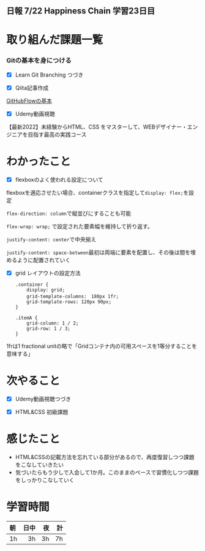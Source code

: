 ## 日報 7/22 Happiness Chain 学習23日目

# 取り組んだ課題一覧 
### Gitの基本を身につける
- [x] Learn Git Branching つづき

- [x] Qiita記事作成
      
[GitHubFlowの基本](https://qiita.com/yama708-hc/items/0e13fd1417c42fc4f4e2)
- [x] Udemy動画視聴

【最新2022】未経験からHTML、CSS をマスターして、WEBデザイナー・エンジニアを目指す最高の実践コース
   
# わかったこと
- [x] flexboxのよく使われる設定について
      
flexboxを適応させたい場合、containerクラスを指定して`display: flex;`を設定

`flex-direction: column`で縦並びにすることも可能

`flex-wrap: wrap;` で設定された要素幅を維持して折り返す。

`justify-content: center`で中央揃え

`justify-content: space-between`最初は両端に要素を配置し、その後は間を埋めるように配置されていく
    
      
- [x] grid レイアウトの設定方法

  ```
  .container {
      display: grid;
      grid-template-columns:　180px 1fr;
      grid-template-rows: 120px 90px;
  }

  .itemA {
      grid-column: 1 / 2;
      grid-row: 1 / 3;
  }
  ```
1frは1 fractional unitの略で「Gridコンテナ内の可用スペースを1等分することを意味する」
 
# 次やること
- [x] Udemy動画視聴つづき
- [x] HTML&CSS 初級課題

      
# 感じたこと

+ HTML&CSSの記載方法を忘れている部分があるので、再度復習しつつ課題をこなしていきたい
+ 気づいたらもう少しで入会して1か月。このままのペースで習慣化しつつ課題をしっかりこなしていく
  
  
  
# 学習時間

| 朝           | 日中          | 夜              | 計              |
| :----------|------------:|-------------:|-------------:|
| 1h           | 3h            | 3h              |  7h            |
